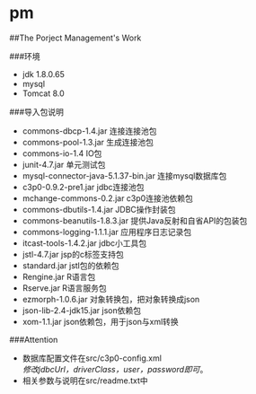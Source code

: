 # pm
##The Porject Management's Work

###环境
- jdk 1.8.0.65
- mysql
- Tomcat 8.0

###导入包说明
- commons-dbcp-1.4.jar			连接连接池包
- commons-pool-1.3.jar			生成连接池包
- commons-io-1.4				IO包
- junit-4.7.jar		  			单元测试包
- mysql-connector-java-5.1.37-bin.jar	连接mysql数据库包
- c3p0-0.9.2-pre1.jar			jdbc连接池包
- mchange-commons-0.2.jar		c3p0连接池依赖包
- commons-dbutils-1.4.jar		JDBC操作封装包
- commons-beanutils-1.8.3.jar	提供Java反射和自省API的包装包
- commons-logging-1.1.1.jar		应用程序日志记录包
- itcast-tools-1.4.2.jar		jdbc小工具包
- jstl-4.7.jar					jsp的c标签支持包
- standard.jar					jstl包的依赖包
- Rengine.jar 					R语言包
- Rserve.jar 					R语言服务包
- ezmorph-1.0.6.jar 			对象转换包，把对象转换成json
- json-lib-2.4-jdk15.jar 		json依赖包
- xom-1.1.jar 					json依赖包，用于json与xml转换

###Attention
- 数据库配置文件在src/c3p0-config.xml  
  *修改jdbcUrl，driverClass，user，password即可*。
- 相关参数与说明在src/readme.txt中